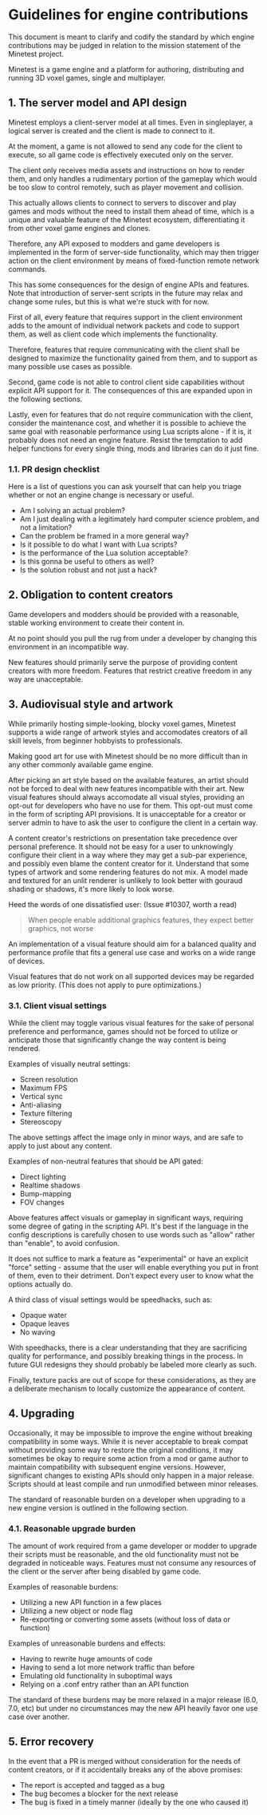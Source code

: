# Guidelines for engine contributions

This document is meant to clarify and codify the standard
by which engine contributions may be judged in relation
to the mission statement of the Minetest project.

Minetest is a game engine and a platform for authoring,
distributing and running 3D voxel games, single and multiplayer.

## 1. The server model and API design

Minetest employs a client-server model at all times.
Even in singleplayer, a logical server
is created and the client is made to connect to it.

At the moment, a game is not allowed to send any
code for the client to execute, so all game code
is effectively executed only on the server.

The client only receives media assets and instructions on how
to render them, and only handles a rudimentary portion
of the gameplay which would be too slow to control remotely,
such as player movement and collision.

This actually allows clients to connect to servers to
discover and play games and mods without the need to
install them ahead of time, which is a unique and
valuable feature of the Minetest ecosystem,
differentiating it from other voxel game engines and clones.

Therefore, any API exposed to modders and game developers
is implemented in the form of server-side functionality,
which may then trigger action on the client environment by
means of fixed-function remote network commands.

This has some consequences for the design of engine APIs
and features. Note that introduction of server-sent scripts
in the future may relax and change some rules, but this
is what we're stuck with for now.

First of all, every feature that requires
support in the client environment adds to the amount of
individual network packets and code to support them,
as well as client code which implements the functionality.

Therefore, features that require communicating with the client
shall be designed to maximize the functionality gained from them,
and to support as many possible use cases as possible.

Second, game code is not able to control client side
capabilities without explicit API support for it.
The consequences of this are expanded upon in the following sections.

Lastly, even for features that do not require communication
with the client, consider the maintenance cost, and whether it is
possible to achieve the same goal with reasonable performance
using Lua scripts alone - if it is, it probably does not need
an engine feature. Resist the temptation to add helper functions
for every single thing, mods and libraries can do it just fine.

### 1.1. PR design checklist

Here is a list of questions you can ask yourself that can help you
triage whether or not an engine change is necessary or useful.

* Am I solving an actual problem?
* Am I just dealing with a legitimately hard computer science problem, and not a limitation?
* Can the problem be framed in a more general way?
* Is it possible to do what I want with Lua scripts?
* Is the performance of the Lua solution acceptable?
* Is this gonna be useful to others as well?
* Is the solution robust and not just a hack?

## 2. Obligation to content creators

Game developers and modders should be provided with a
reasonable, stable working environment to create their content in.

At no point should you pull the rug from under a developer by
changing this environment in an incompatible way.

New features should primarily serve the purpose of providing
content creators with more freedom. Features that restrict creative
freedom in any way are unacceptable.

## 3. Audiovisual style and artwork

While primarily hosting simple-looking, blocky voxel games, Minetest
supports a wide range of artwork styles and accomodates creators
of all skill levels, from beginner hobbyists to professionals.

Making good art for use with Minetest should be no more difficult
than in any other commonly available game engine.

After picking an art style based on the available features, an artist should
not be forced to deal with new features incompatible with their art.
New visual features should always accomodate all visual styles, providing
an opt-out for developers who have no use for them. This opt-out must
come in the form of scripting API provisions.
It is unacceptable for a creator or server admin to have to ask the user
to configure the client in a certain way.

A content creator's restrictions on presentation take precedence over
personal preference. It should not be easy for a user to unknowingly
configure their client in a way where they may get a sub-par experience,
and possibly even blame the content creator for it.
Understand that some types of artwork and some rendering features do not mix.
A model made and textured for an unlit renderer is unlikely to look
better with gouraud shading or shadows, it's more likely to look worse.

Heed the words of one dissatisfied user: (Issue #10307, worth a read)

> When people enable additional graphics features, they expect better graphics, not worse

An implementation of a visual feature should aim for a balanced
quality and performance profile that fits a general use case and works
on a wide range of devices.

Visual features that do not work on all supported devices may be regarded
as low priority. (This does not apply to pure optimizations.)

### 3.1. Client visual settings

While the client may toggle various visual features for the sake
of personal preference and performance, games should not be
forced to utilize or anticipate those that significantly
change the way content is being rendered.

Examples of visually neutral settings:
* Screen resolution
* Maximum FPS
* Vertical sync
* Anti-aliasing
* Texture filtering
* Stereoscopy

The above settings affect the image only in minor ways,
and are safe to apply to just about any content.


Examples of non-neutral features that should be API gated:
* Direct lighting
* Realtime shadows
* Bump-mapping
* FOV changes

Above features affect visuals or gameplay in significant ways,
requiring some degree of gating in the scripting API.
It's best if the language in the config descriptions is carefully
chosen to use words such as "allow" rather than "enable", to
avoid confusion.

It does not suffice to mark a feature as "experimental" or have an explicit
"force" setting - assume that the user will enable everything you put
in front of them, even to their detriment. Don't expect every user to know
what the options actually do.

A third class of visual settings would be speedhacks, such as:
* Opaque water
* Opaque leaves
* No waving

With speedhacks, there is a clear understanding that they are sacrificing
quality for performance, and possibly breaking things in the process.
In future GUI redesigns they should probably be labeled more clearly as such.

Finally, texture packs are out of scope for these considerations,
as they are a deliberate mechanism to locally customize
the appearance of content.

## 4. Upgrading

Occasionally, it may be impossible to improve the engine without
breaking compatibility in some ways. While it is never acceptable
to break compat without providing some way to restore the original
conditions, it may sometimes be okay to require some action from
a mod or game author to maintain compatibility with subsequent
engine versions. However, significant changes to existing APIs
should only happen in a major release. Scripts should at least
compile and run unmodified between minor releases.

The standard of reasonable burden on a developer when upgrading
to a new engine version is outlined in the following section.

### 4.1. Reasonable upgrade burden

The amount of work required from a game developer or modder
to upgrade their scripts must be reasonable, and the old
functionality must not be degraded in noticeable ways.
Features must not consume any resources of the client
or the server after being disabled by game code.

Examples of reasonable burdens:
* Utilizing a new API function in a few places
* Utilizing a new object or node flag
* Re-exporting or converting some assets (without loss of data or function)

Examples of unreasonable burdens and effects:
* Having to rewrite huge amounts of code
* Having to send a lot more network traffic than before
* Emulating old functionality in suboptimal ways
* Relying on a .conf entry rather than an API function

The standard of these burdens may be more relaxed in
a major release (6.0, 7.0, etc) but under no circumstances
may the new API heavily favor one use case over another.

## 5. Error recovery

In the event that a PR is merged without consideration for the
needs of content creators, or if it accidentally breaks any of
the above promises:
* The report is accepted and tagged as a bug
* The bug becomes a blocker for the next release
* The bug is fixed in a timely manner (ideally by the one who caused it)
